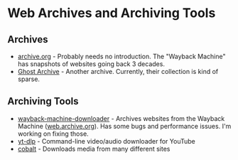 # Web Archives and Archiving Tools

## Archives

- [archive.org](https://archive.org) - Probably needs no introduction. The "Wayback Machine" has snapshots of websites going back 3 decades.
- [Ghost Archive](https://ghostarchive.org/) - Another archive. Currently, their collection is kind of sparse.

## Archiving Tools

- [wayback-machine-downloader](https://github.com/ShiftaDeband/wayback-machine-downloader) - Archives websites from the Wayback Machine ([web.archive.org](https://web.archive.org)). Has some bugs and performance issues. I'm working on fixing those.
- [yt-dlp](https://github.com/yt-dlp/yt-dlp) - Command-line video/audio downloader for YouTube
- [cobalt](https://github.com/imputnet/cobalt) - Downloads media from many different sites